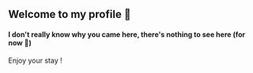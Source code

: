 ## Welcome to my profile 👋

#### I don't really know why you came here, there's nothing to see here (for now 👀)

Enjoy your stay !
